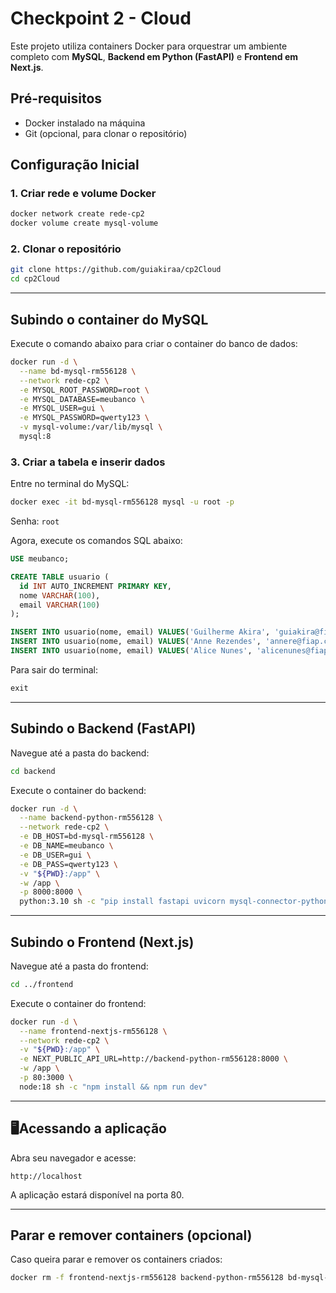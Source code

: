 
# Checkpoint 2 - Cloud

Este projeto utiliza containers Docker para orquestrar um ambiente completo com **MySQL**, **Backend em Python (FastAPI)** e **Frontend em Next.js**.

## Pré-requisitos

- Docker instalado na máquina
- Git (opcional, para clonar o repositório)

## Configuração Inicial

### 1. Criar rede e volume Docker

```bash
docker network create rede-cp2
docker volume create mysql-volume
```

### 2. Clonar o repositório

```bash
git clone https://github.com/guiakiraa/cp2Cloud
cd cp2Cloud
```

---

## Subindo o container do MySQL

Execute o comando abaixo para criar o container do banco de dados:

```bash
docker run -d \
  --name bd-mysql-rm556128 \
  --network rede-cp2 \
  -e MYSQL_ROOT_PASSWORD=root \
  -e MYSQL_DATABASE=meubanco \
  -e MYSQL_USER=gui \
  -e MYSQL_PASSWORD=qwerty123 \
  -v mysql-volume:/var/lib/mysql \
  mysql:8
```

### 3. Criar a tabela e inserir dados

Entre no terminal do MySQL:

```bash
docker exec -it bd-mysql-rm556128 mysql -u root -p
```

Senha: `root`

Agora, execute os comandos SQL abaixo:

```sql
USE meubanco;

CREATE TABLE usuario (
  id INT AUTO_INCREMENT PRIMARY KEY,
  nome VARCHAR(100),
  email VARCHAR(100)
);

INSERT INTO usuario(nome, email) VALUES('Guilherme Akira', 'guiakira@fiap.com.br');
INSERT INTO usuario(nome, email) VALUES('Anne Rezendes', 'annere@fiap.com.br');
INSERT INTO usuario(nome, email) VALUES('Alice Nunes', 'alicenunes@fiap.com.br');
```

Para sair do terminal:

```sql
exit
```

---

## Subindo o Backend (FastAPI)

Navegue até a pasta do backend:

```bash
cd backend
```

Execute o container do backend:

```bash
docker run -d \
  --name backend-python-rm556128 \
  --network rede-cp2 \
  -e DB_HOST=bd-mysql-rm556128 \
  -e DB_NAME=meubanco \
  -e DB_USER=gui \
  -e DB_PASS=qwerty123 \
  -v "${PWD}:/app" \
  -w /app \
  -p 8000:8000 \
  python:3.10 sh -c "pip install fastapi uvicorn mysql-connector-python && uvicorn main:app --host 0.0.0.0 --port 8000"
```

---

## Subindo o Frontend (Next.js)

Navegue até a pasta do frontend:

```bash
cd ../frontend
```

Execute o container do frontend:

```bash
docker run -d \
  --name frontend-nextjs-rm556128 \
  --network rede-cp2 \
  -v "${PWD}:/app" \
  -e NEXT_PUBLIC_API_URL=http://backend-python-rm556128:8000 \
  -w /app \
  -p 80:3000 \
  node:18 sh -c "npm install && npm run dev"
```

---

## 🖥Acessando a aplicação

Abra seu navegador e acesse:

```
http://localhost
```

A aplicação estará disponível na porta 80.

---

## Parar e remover containers (opcional)

Caso queira parar e remover os containers criados:

```bash
docker rm -f frontend-nextjs-rm556128 backend-python-rm556128 bd-mysql-rm556128
```
